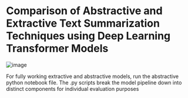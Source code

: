 # Comparison of Abstractive and Extractive Text Summarization Techniques using Deep Learning Transformer Models

![image](https://user-images.githubusercontent.com/10585209/163270775-291ef605-8fc4-43d2-9dff-720c1f1d289c.png)

For fully working extractive and abstractive models, run the abstractive python notebook file. The .py scripts break the model pipeline down into distinct components for individual evaluation purposes
